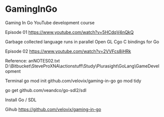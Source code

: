 # GamingInGo
Gaming In Go YouTube development course

Episode 01
https://www.youtube.com/watch?v=5HCdqV4nQkQ

Garbage collected language runs in parallel
Open GL Cgo C bindings for Go

Episode 02
https://www.youtube.com/watch?v=2VVFcs8jHRk

Reference:
anNOTES02.txt
D:\Bitbucket\SteveProXNA\actionstuff\Study\Plurasight\GoLang\GameDevelopment

Terminal
go mod init github.com/velovix/gaming-in-go
go mod tidy

go get github.com/veandco/go-sdl2/sdl

Install Go / SDL

Gihub
https://github.com/velovix/gaming-in-go
